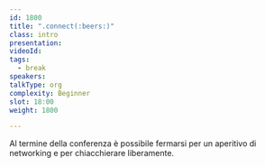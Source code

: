 ```yaml
---
id: 1800
title: ".connect(:beers:)"
class: intro
presentation:
videoId:
tags:
  - break
speakers:
talkType: org
complexity: Beginner
slot: 18:00
weight: 1800

---
```


Al termine della conferenza è possibile fermarsi per un aperitivo di networking e per chiacchierare liberamente.
